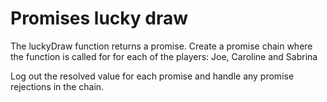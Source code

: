 # Promises lucky draw

The luckyDraw function returns a promise. Create a promise chain where the function is called for for each of the players: Joe, Caroline and Sabrina

Log out the resolved value for each promise and handle any promise rejections in the chain.